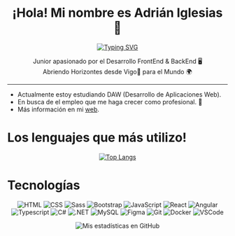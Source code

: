 <div align="center">

# ¡Hola! Mi nombre es Adrián Iglesias 👋

</div>

<div align="center">

[![Typing SVG](https://readme-typing-svg.herokuapp.com?font=Fira+Code&weight=700&size=32&pause=1000&center=true&vCenter=true&random=false&width=435&height=50&lines=Front-End+Developer)](https://git.io/typing-svg)
 
</div>

<div align="center">
Junior apasionado por el Desarrollo FrontEnd & BackEnd 🖥️
</div>

<div align="center">
Abriendo Horizontes desde Vigo📍 para el Mundo 🌍
<hr>
</div>


- Actualmente estoy estudiando DAW (Desarrollo de Aplicaciones Web).
- En busca de el empleo que me haga crecer como profesional. 👥
- Más información en mi [web](https://igledev.netlify.app/).

# Los lenguajes que más utilizo!

<div align="center">

[![Top Langs](https://github-readme-stats.vercel.app/api/top-langs/?username=IgleDev&custom_title=Lenguajes%20más%20usados&layout=compact&bg_color=22272E&text_color=ffffff&hide_border=true&title_color=FDBCB4)](https://github.com/FlorPManzano/github-readme-stats)

</div>

# Tecnologías

<div align="center">

  ![HTML](https://img.shields.io/badge/HTML5-E34F26?style=for-the-badge&logo=html5&logoColor=white)
  ![CSS](https://img.shields.io/badge/CSS3-1572B6?style=for-the-badge&logo=css3&logoColor=white)
  ![Sass](https://img.shields.io/badge/Sass-000?style=for-the-badge&logo=sass)
  ![Bootstrap](https://img.shields.io/badge/-boostrap-0D1117?style=for-the-badge&logo=bootstrap&labelColor=0D1117)
  ![JavaScript](https://img.shields.io/badge/JavaScript-F7DF1E.svg?style=for-the-badge&logo=JavaScript&logoColor=22272E)
  ![React](https://img.shields.io/badge/React-20232A?style=for-the-badge&logo=react&logoColor=61DAFB)
  ![Angular](https://img.shields.io/badge/Angular-DD0031?style=for-the-badge&logo=angular&logoColor=white)
  ![Typescript](https://img.shields.io/badge/TypeScript-007ACC?style=for-the-badge&logo=typescript&logoColor=white)
  ![C#](https://img.shields.io/badge/C%23-239120?style=for-the-badge&logo=c-sharp&logoColor=white)
  ![.NET](https://img.shields.io/badge/.NET-5C2D91?style=for-the-badge&logo=.net&logoColor=white)
  ![MySQL](https://img.shields.io/badge/MySQL-005C84?style=for-the-badge&logo=mysql&logoColor=white)
  ![Figma](https://img.shields.io/badge/Figma-696969?style=for-the-badge&logo=figma&logoColor=figma)
  ![Git](https://img.shields.io/badge/GIT-E44C30?style=for-the-badge&logo=git&logoColor=white)
  ![Docker](https://img.shields.io/badge/Docker-2CA5E0?style=for-the-badge&logo=docker&logoColor=white)
  ![VSCode](https://img.shields.io/badge/Visual%20Studio%20Code-007ACC.svg?style=for-the-badge&logo=Visual-Studio-Code&logoColor=white)

</div>

<div align="center">
  
  ![Mis estadísticas en GitHub](https://github-readme-stats.vercel.app/api?username=IgleDev&count_private=true&include_all_commits&custom_title=Mis%20Estadísticas%20en%20GitHub&show_icons=true&bg_color=22272E&text_color=ffffff&hide_border=true&title_color=FDBCB4&icon_color=EB636B)
  
</div>
